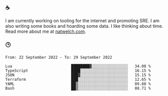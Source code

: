 ### ☕

I am currently working on tooling for the internet and promoting SRE. I am also writing some books and hoarding some data. I like thinking about time. Read more about me at [natwelch.com](https://natwelch.com).

### 🕒

<!--START_SECTION:waka-->

```text
From: 22 September 2022 - To: 29 September 2022

Lua                          ████████▓░░░░░░░░░░░░░░░░   34.08 %
TypeScript                   ████░░░░░░░░░░░░░░░░░░░░░   16.15 %
JSON                         ███▓░░░░░░░░░░░░░░░░░░░░░   15.15 %
Terraform                    ███░░░░░░░░░░░░░░░░░░░░░░   12.65 %
YAML                         ██▒░░░░░░░░░░░░░░░░░░░░░░   09.88 %
Bash                         ██▒░░░░░░░░░░░░░░░░░░░░░░   08.71 %
```

<!--END_SECTION:waka-->

